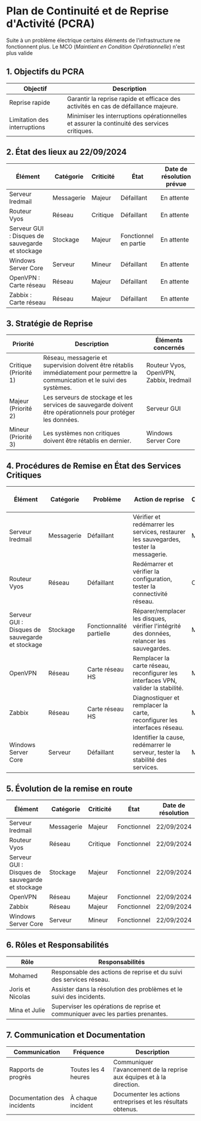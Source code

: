 # Plan de Continuité et de Reprise d'Activité (PCRA)

Suite à un problème électrique certains éléments de l'infrastructure ne fonctionnent plus.
Le MCO (*Maintient en Condition Opérationnelle*) n'est plus valide

## 1. Objectifs du PCRA

| Objectif               | Description                                                                         |
|------------------------|-------------------------------------------------------------------------------------|
| Reprise rapide         | Garantir la reprise rapide et efficace des activités en cas de défaillance majeure. |
| Limitation des interruptions | Minimiser les interruptions opérationnelles et assurer la continuité des services critiques. |

## 2. État des lieux au 22/09/2024

| Élément                                         | Catégorie  | Criticité | État                  | Date de résolution prévue |
|-------------------------------------------------|------------|-----------|----------------------|--------------------------|
| Serveur Iredmail                                | Messagerie | Majeur    | Défaillant           | En attente               |
| Routeur Vyos                                    | Réseau     | Critique  | Défaillant           | En attente               |
| Serveur GUI : Disques de sauvegarde et stockage | Stockage   | Majeur    | Fonctionnel en partie| En attente               |
| Windows Server Core                             | Serveur    | Mineur    | Défaillant           | En attente               |
| OpenVPN : Carte réseau                          | Réseau     | Majeur    | Défaillant           | En attente               |
| Zabbix : Carte réseau                           | Réseau     | Majeur    | Défaillant           | En attente               |

## 3. Stratégie de Reprise

   | Priorité               | Description                                                                                 | Éléments concernés                             |
|------------------------|---------------------------------------------------------------------------------------------|------------------------------------------------|
| Critique (Priorité 1)  | Réseau, messagerie et supervision doivent être rétablis immédiatement pour permettre la communication et le suivi des systèmes. | Routeur Vyos, OpenVPN, Zabbix, Iredmail          |
| Majeur (Priorité 2)    | Les serveurs de stockage et les services de sauvegarde doivent être opérationnels pour protéger les données.          | Serveur GUI                                    |
| Mineur (Priorité 3)    | Les systèmes non critiques doivent être rétablis en dernier.                                | Windows Server Core                            |
                 

## 4. Procédures de Remise en État des Services Critiques

| Élément                                         | Catégorie  | Problème                              | Action de reprise                                                                 | Criticité | Date de résolution prévue |
|-------------------------------------------------|------------|--------------------------------------|----------------------------------------------------------------------------------|-----------|--------------------------|
| Serveur Iredmail                                | Messagerie | Défaillant                            | Vérifier et redémarrer les services, restaurer les sauvegardes, tester la messagerie. | Majeur    | 22/09/2024               |
| Routeur Vyos                                    | Réseau     | Défaillant                            | Redémarrer et vérifier la configuration, tester la connectivité réseau.              | Critique  | 22/09/2024               |
| Serveur GUI : Disques de sauvegarde et stockage | Stockage   | Fonctionnalité partielle              | Réparer/remplacer les disques, vérifier l'intégrité des données, relancer les sauvegardes. | Majeur    | 22/09/2024               |
| OpenVPN                                         | Réseau     | Carte réseau HS                       | Remplacer la carte réseau, reconfigurer les interfaces VPN, valider la stabilité.    | Majeur    | 22/09/2024               |
| Zabbix                                          | Réseau     | Carte réseau HS                       | Diagnostiquer et remplacer la carte, reconfigurer les interfaces réseau.             | Majeur    | 22/09/2024               |
| Windows Server Core                             | Serveur    | Défaillant                            | Identifier la cause, redémarrer le serveur, tester la stabilité des services.       | Mineur    | 22/09/2024               |

## 5. Évolution de la remise en route

| Élément                                         | Catégorie  | Criticité | État       | Date de résolution |
|-------------------------------------------------|------------|-----------|------------|-------------------|
| Serveur Iredmail                                | Messagerie | Majeur    | Fonctionnel| 22/09/2024        |
| Routeur Vyos                                    | Réseau     | Critique  | Fonctionnel| 22/09/2024         |
| Serveur GUI : Disques de sauvegarde et stockage | Stockage   | Majeur    | Fonctionnel| 22/09/2024         |
| OpenVPN                                         | Réseau     | Majeur    | Fonctionnel| 22/09/2024          |
| Zabbix                                          | Réseau     | Majeur    | Fonctionnel| 22/09/2024          |
| Windows Server Core                             | Serveur    | Mineur    | Fonctionnel| 22/09/2024          |

## 6. Rôles et Responsabilités

| Rôle                          | Responsabilités                                                             |
|-------------------------------|----------------------------------------------------------------------------|
| Mohamed | Responsable des actions de reprise et du suivi des services réseau.      |
| Joris et Nicolas           | Assister dans la résolution des problèmes et le suivi des incidents.        |
| Mina et Julie                | Superviser les opérations de reprise et communiquer avec les parties prenantes. |

## 7. Communication et Documentation

| Communication          | Fréquence         | Description                                                           |
|------------------------|------------------|----------------------------------------------------------------------|
| Rapports de progrès    | Toutes les 4 heures | Communiquer l'avancement de la reprise aux équipes et à la direction. |
| Documentation des incidents | À chaque incident | Documenter les actions entreprises et les résultats obtenus.          |




